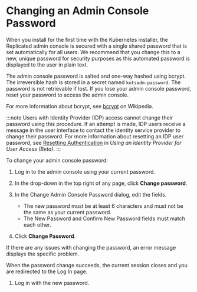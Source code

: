 # Changing an Admin Console Password

When you install for the first time with the Kubernetes installer, the Replicated admin console is secured with a single shared password that is set automatically for all users. We recommend that you change this to a new, unique password for security purposes as this automated password is displayed to the user in plain text.

The admin console password is salted and one-way hashed using bcrypt. The irreversible hash is stored in a secret named `kotsadm-password`. The password is not retrievable if lost. If you lose your admin console password, reset your password to access the admin console.

For more information about bcrypt, see [bcrypt](https://en.wikipedia.org/wiki/Bcrypt) on Wikipedia.

:::note
Users with Identity Provider (IDP) access cannot change their password using this procedure. If an attempt is made, IDP users receive a message in the user interface to contact the identity service provider to change their password. For more information about resetting an IDP user password, see [Resetting Authentication](auth-identity-provider#resetting-authentication) in _Using an Identity Provider for User Access (Beta)_.
:::

To change your admin console password:

1. Log in to the admin console using your current password.
1. In the drop-down in the top right of any page, click **Change password**.
1. In the Change Admin Console Password dialog, edit the fields.

    - The new password must be at least 6 characters and must not be the same as your current password.
    - The New Password and Confirm New Password fields must match each other.

1. Click **Change Password**.

  If there are any issues with changing the password, an error message displays the specific problem.

  When the password change succeeds, the current session closes and you are redirected to the Log In page.

1. Log in with the new password.
